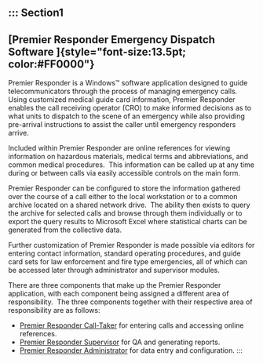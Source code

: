 ::: Section1
  -----------------------------------------------------------------------------
  **[Premier Responder Emergency Dispatch Software ]{style="font-size:13.5pt;
    color:#FF0000"}**
  -----------------------------------------------------------------------------

Premier Responder is a Windows™ software application designed to guide
telecommunicators through the process of managing emergency calls. 
Using customized medical guide card information, Premier Responder
enables the call receiving operator (CRO) to make informed decisions as
to what units to dispatch to the scene of an emergency while also
providing pre-arrival instructions to assist the caller until emergency
responders arrive.

Included within Premier Responder are online references for viewing
information on hazardous materials, medical terms and abbreviations, and
common medical procedures.  This information can be called up at any
time during or between calls via easily accessible controls on the main
form.

Premier Responder can be configured to store the information gathered
over the course of a call either to the local workstation or to a common
archive located on a shared network drive.  The ability then exists to
query the archive for selected calls and browse through them
individually or to export the query results to Microsoft Excel where
statistical charts can be generated from the collective data.

Further customization of Premier Responder is made possible via editors
for entering contact information, standard operating procedures, and
guide card sets for law enforcement and fire type emergencies, all of
which can be accessed later through administrator and supervisor
modules.

There are three components that make up the Premier Responder
application, with each component being assigned a different area of
responsibility.  The three components together with their respective
area of responsibility are as follows:

-   [Premier Responder Call-Taker](<Premier Responder Call-Taker.md>)
    for entering calls and accessing online references.
-   [Premier Responder Supervisor](<Premier Responder Supervisor.md>)
    for QA and generating reports.
-   [Premier Responder    Administrator](<Premier Responder Administrator.md>) for data
    entry and configuration.
:::
